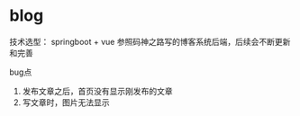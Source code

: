 # blog
技术选型： springboot + vue
参照码神之路写的博客系统后端，后续会不断更新和完善

bug点
1. 发布文章之后，首页没有显示刚发布的文章
2. 写文章时，图片无法显示
